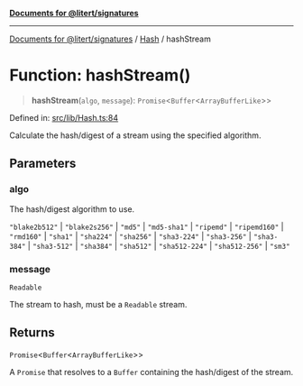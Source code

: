[**Documents for @litert/signatures**](../../README.md)

***

[Documents for @litert/signatures](../../README.md) / [Hash](../README.md) / hashStream

# Function: hashStream()

> **hashStream**(`algo`, `message`): `Promise`\<`Buffer`\<`ArrayBufferLike`\>\>

Defined in: [src/lib/Hash.ts:84](https://github.com/litert/signatures.js/blob/master/src/lib/Hash.ts#L84)

Calculate the hash/digest of a stream using the specified algorithm.

## Parameters

### algo

The hash/digest algorithm to use.

`"blake2b512"` | `"blake2s256"` | `"md5"` | `"md5-sha1"` | `"ripemd"` | `"ripemd160"` | `"rmd160"` | `"sha1"` | `"sha224"` | `"sha256"` | `"sha3-224"` | `"sha3-256"` | `"sha3-384"` | `"sha3-512"` | `"sha384"` | `"sha512"` | `"sha512-224"` | `"sha512-256"` | `"sm3"`

### message

`Readable`

The stream to hash, must be a `Readable` stream.

## Returns

`Promise`\<`Buffer`\<`ArrayBufferLike`\>\>

A `Promise` that resolves to a `Buffer` containing the hash/digest of the stream.
